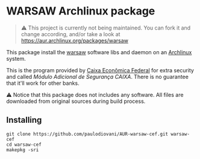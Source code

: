# WARSAW Archlinux package


> :warning: This project is currently not being maintained.
> You can fork it and change according, and/or take a look
> at https://aur.archlinux.org/packages/warsaw

This package install the [warsaw][2] software libs and daemon on an 
[Archlinux][1] system.

This is the program provided by [Caixa Econômica Federal][3] for extra security
and called _Módulo Adicional de Segurança CAIXA_. There is no guarantee that it'll work for other banks.

:warning: Notice that this package does not includes any software. All files
are downloaded from original sources during build process.

## Installing

```console
git clone https://github.com/paulodiovani/AUR-warsaw-cef.git warsaw-cef
cd warsaw-cef
makepkg -sri
```

[1]: https://www.archlinux.org
[2]: http://www.gastecnologia.com/suporte/warsaw
[3]: http://www.caixa.gov.br/


